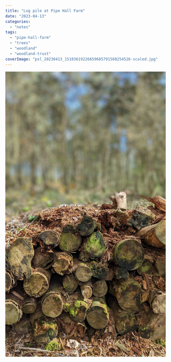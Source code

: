 ```yaml
---
title: "Log pile at Pipe Hall Farm"
date: "2023-04-13"
categories: 
  - "notes"
tags: 
  - "pipe-hall-farm"
  - "trees"
  - "woodland"
  - "woodland-trust"
coverImage: "pxl_20230413_15103619226659685791560254526-scaled.jpg"
---
```


[![](images/pxl_20230413_15103619226659685791560254526-scaled.jpg)](https://davidpeach.co.uk/wp-content/uploads/2023/04/pxl_20230413_15103619226659685791560254526-scaled.jpg)
